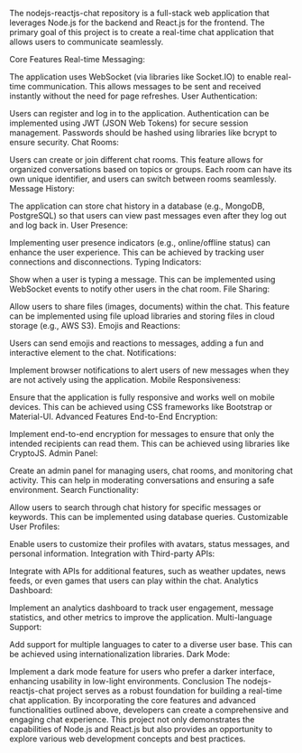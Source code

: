 The nodejs-reactjs-chat repository is a full-stack web application that leverages Node.js for the backend and React.js for the frontend. The primary goal of this project is to create a real-time chat application that allows users to communicate seamlessly.

Core Features
Real-time Messaging:

The application uses WebSocket (via libraries like Socket.IO) to enable real-time communication. This allows messages to be sent and received instantly without the need for page refreshes.
User Authentication:

Users can register and log in to the application. Authentication can be implemented using JWT (JSON Web Tokens) for secure session management.
Passwords should be hashed using libraries like bcrypt to ensure security.
Chat Rooms:

Users can create or join different chat rooms. This feature allows for organized conversations based on topics or groups.
Each room can have its own unique identifier, and users can switch between rooms seamlessly.
Message History:

The application can store chat history in a database (e.g., MongoDB, PostgreSQL) so that users can view past messages even after they log out and log back in.
User Presence:

Implementing user presence indicators (e.g., online/offline status) can enhance the user experience. This can be achieved by tracking user connections and disconnections.
Typing Indicators:

Show when a user is typing a message. This can be implemented using WebSocket events to notify other users in the chat room.
File Sharing:

Allow users to share files (images, documents) within the chat. This feature can be implemented using file upload libraries and storing files in cloud storage (e.g., AWS S3).
Emojis and Reactions:

Users can send emojis and reactions to messages, adding a fun and interactive element to the chat.
Notifications:

Implement browser notifications to alert users of new messages when they are not actively using the application.
Mobile Responsiveness:

Ensure that the application is fully responsive and works well on mobile devices. This can be achieved using CSS frameworks like Bootstrap or Material-UI.
Advanced Features
End-to-End Encryption:

Implement end-to-end encryption for messages to ensure that only the intended recipients can read them. This can be achieved using libraries like CryptoJS.
Admin Panel:

Create an admin panel for managing users, chat rooms, and monitoring chat activity. This can help in moderating conversations and ensuring a safe environment.
Search Functionality:

Allow users to search through chat history for specific messages or keywords. This can be implemented using database queries.
Customizable User Profiles:

Enable users to customize their profiles with avatars, status messages, and personal information.
Integration with Third-party APIs:

Integrate with APIs for additional features, such as weather updates, news feeds, or even games that users can play within the chat.
Analytics Dashboard:

Implement an analytics dashboard to track user engagement, message statistics, and other metrics to improve the application.
Multi-language Support:

Add support for multiple languages to cater to a diverse user base. This can be achieved using internationalization libraries.
Dark Mode:

Implement a dark mode feature for users who prefer a darker interface, enhancing usability in low-light environments.
Conclusion
The nodejs-reactjs-chat project serves as a robust foundation for building a real-time chat application. By incorporating the core features and advanced functionalities outlined above, developers can create a comprehensive and engaging chat experience. This project not only demonstrates the capabilities of Node.js and React.js but also provides an opportunity to explore various web development concepts and best practices.
